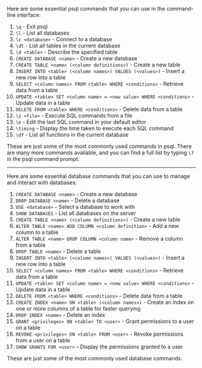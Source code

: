 Here are some essential psql commands that you can use in the command-line interface:

1. `\q` - Exit psql
2. `\l` - List all databases
3. `\c <database>` - Connect to a database
4. `\dt` - List all tables in the current database
5. `\d <table>` - Describe the specified table
6. `CREATE DATABASE <name>` - Create a new database
7. `CREATE TABLE <name> (<column definitions>)` - Create a new table
8. `INSERT INTO <table> (<column names>) VALUES (<values>)` - Insert a new row into a table
9. `SELECT <column names> FROM <table> WHERE <conditions>` - Retrieve data from a table
10. `UPDATE <table> SET <column name> = <new value> WHERE <conditions>` - Update data in a table
11. `DELETE FROM <table> WHERE <conditions>` - Delete data from a table
12. `\i <file>` - Execute SQL commands from a file
13. `\e` - Edit the last SQL command in your default editor
14. `\timing` - Display the time taken to execute each SQL command
15. `\df` - List all functions in the current database

These are just some of the most commonly used commands in psql. There are many more commands available, and you can find a full list by typing `\?` in the psql command prompt.

---

Here are some essential database commands that you can use to manage and interact with databases:

1. `CREATE DATABASE <name>` - Create a new database
2. `DROP DATABASE <name>` - Delete a database
3. `USE <database>` - Select a database to work with
4. `SHOW DATABASES` - List all databases on the server
5. `CREATE TABLE <name> (<column definitions>)` - Create a new table
6. `ALTER TABLE <name> ADD COLUMN <column definition>` - Add a new column to a table
7. `ALTER TABLE <name> DROP COLUMN <column name>` - Remove a column from a table
8. `DROP TABLE <name>` - Delete a table
9. `INSERT INTO <table> (<column names>) VALUES (<values>)` - Insert a new row into a table
10. `SELECT <column names> FROM <table> WHERE <conditions>` - Retrieve data from a table
11. `UPDATE <table> SET <column name> = <new value> WHERE <conditions>` - Update data in a table
12. `DELETE FROM <table> WHERE <conditions>` - Delete data from a table
13. `CREATE INDEX <name> ON <table> (<column names>)` - Create an index on one or more columns of a table for faster querying
14. `DROP INDEX <name>` - Delete an index
15. `GRANT <privileges> ON <table> TO <user>` - Grant permissions to a user on a table
16. `REVOKE <privileges> ON <table> FROM <user>` - Revoke permissions from a user on a table
17. `SHOW GRANTS FOR <user>` - Display the permissions granted to a user

These are just some of the most commonly used database commands.
